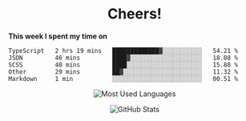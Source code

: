 <h1 align="center">Cheers!</h1>

**This week I spent my time on**
<!--START_SECTION:waka-->

```text
TypeScript   2 hrs 19 mins   █████████████▓░░░░░░░░░░░   54.21 %
JSON         46 mins         ████▓░░░░░░░░░░░░░░░░░░░░   18.08 %
SCSS         40 mins         ████░░░░░░░░░░░░░░░░░░░░░   15.88 %
Other        29 mins         ██▓░░░░░░░░░░░░░░░░░░░░░░   11.32 %
Markdown     1 min           ░░░░░░░░░░░░░░░░░░░░░░░░░   00.51 %
```

<!--END_SECTION:waka-->

<p align="center"><img src="https://github-readme-stats.vercel.app/api/top-langs/?username=thnkrn&layout=compact&hide=html&theme=tokyonight" alt="Most Used Languages" /></p>

<p align="center"><img src="https://github-readme-stats.vercel.app/api?username=thnkrn&show_icons=true&count_private=true&theme=tokyonight" alt="GitHub Stats" /></p>

<!-- <p align="center"><a href="https://wakatime.com"><img src="https://wakatime.com/share/@thnkrn/40092326-d1bd-471b-89da-9a7c63939402.png" /></p>
 -->
